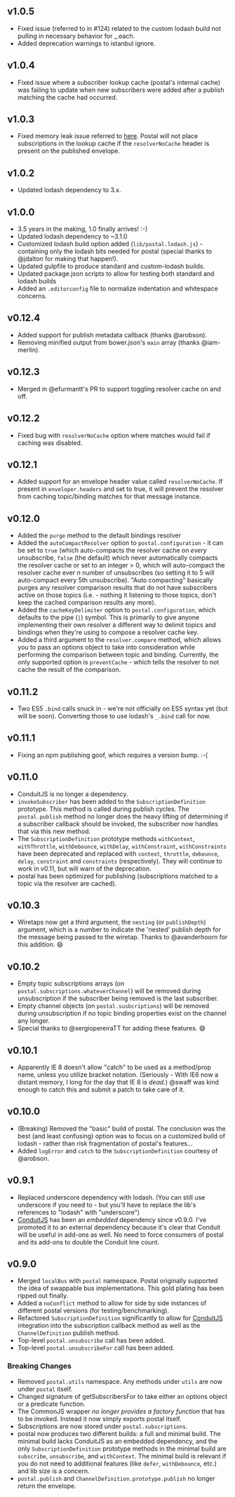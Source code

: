 ## v1.0.5

* Fixed issue (referred to in #124) related to the custom lodash build not pulling in necessary behavior for _.each.
* Added deprecation warnings to istanbul ignore.

## v1.0.4

* Fixed issue where a subscriber lookup cache (postal's internal cache) was failing to update when new subscribers were added after a publish matching the cache had occurred.

## v1.0.3

* Fixed memory leak issue referred to [here](https://github.com/postaljs/postal.js/issues/95#issuecomment-99336472). Postal will not place subscriptions in the lookup cache if the `resolverNoCache` header is present on the published envelope.

## v1.0.2

* Updated lodash dependency to 3.x.

## v1.0.0
* 3.5 years in the making, 1.0 finally arrives! :-)
* Updated lodash dependency to ~3.1.0
* Customized lodash build option added (`lib/postal.lodash.js`) - containing only the lodash bits needed for postal (special thanks to @jdalton for making that happen!).
* Updated gulpfile to produce standard and custom-lodash builds.
* Updated package.json scripts to allow for testing both standard and lodash builds
* Added an `.editorconfig` file to normalize indentation and whitespace concerns.

## v0.12.4
* Added support for publish metadata callback (thanks @arobson).
* Removing minified output from bower.json's `main` array (thanks @iam-merlin).

## v0.12.3
* Merged in @efurmantt's PR to support toggling resolver cache on and off.

## v0.12.2
* Fixed bug with `resolverNoCache` option where matches would fail if caching was disabled.

## v0.12.1
* Added support for an envelope header value called `resolverNoCache`. If present in `enveloper.headers` and set to true, it will prevent the resolver from caching topic/binding matches for that message instance.

## v0.12.0
* Added the `purge` method to the default bindings resolver
* Added the `autoCompactResolver` option to `postal.configuration` - it can be set to `true` (which auto-compacts the resolver cache on *every* unsubscribe, `false` (the default) which never automatically compacts the resolver cache or set to an integer > 0, which will auto-compact the resolver cache ever *n* number of unsubscribes (so setting it to 5 will auto-compact every 5th unsubscribe). "Auto compacting" basically purges any resolver comparison results that do not have subscribers active on those topics (i.e. - nothing it listening to those topics, don't keep the cached comparison results any more).
* Added the `cacheKeyDelimiter` option to `postal.configuration`, which defaults to the pipe (`|`) symbol. This is primarily to give anyone implementing their own resolver a different way to delimit topics and bindings when they're using to compose a resolver cache key.
* Added a third argument to the `resolver.compare` method, which allows you to pass an options object to take into consideration while performing the comparison between topic and binding. Currently, the only supported option is `preventCache` - which tells the resolver to not cache the result of the comparison.

## v0.11.2
* Two ES5 `.bind` calls snuck in - we're not officially on ES5 syntax yet (but will be soon). Converting those to use lodash's `_.bind` call for now.

## v0.11.1
* Fixing an npm publishing goof, which requires a version bump. :-(

## v0.11.0
* ConduitJS is no longer a dependency.
* `invokeSubscriber` has been added to the `SubscriptionDefinition` prototype. This method is called during publish cycles. The `postal.publish` method no longer does the heavy lifting of determining if a subscriber callback should be invoked, the subscriber now handles that via this new method.
* The `SubscriptionDefinition` prototype methods `withContext`, `withThrottle`, `withDebounce`, `withDelay`, `withConstraint`, `withConstraints` have been deprecated and replaced with `context`, `throttle`, `debounce`, `delay`, `constraint` and `constraints` (respectively). They will continue to work in v0.11, but will warn of the deprecation.
* postal has been optimized for publishing (subscriptions matched to a topic via the resolver are cached).

## v0.10.3
* Wiretaps now get a third argument, the `nesting` (or `publishDepth`) argument, which is a number to indicate the 'nested' publish depth for the message being passed to the wiretap. Thanks to @avanderhoorn for this addition. :smile:

## v0.10.2
* Empty topic subscriptions arrays (on `postal.subscriptions.whateverChannel`) will be removed during unsubscription if the subscriber being removed is the last subscriber.
* Empty channel objects (on `postal.susbcriptions`) will be removed during unsubscription if no topic binding properties exist on the channel any longer.
* Special thanks to @sergiopereiraTT for adding these features. :smile:

## v0.10.1
* Apparently IE 8 doesn't allow "catch" to be used as a method/prop name, unless you utilize bracket notation. (Seriously - With IE6 now a distant memory, I long for the day that IE 8 is *dead*.) @swaff was kind enough to catch this and submit a patch to take care of it.

## v0.10.0

* (Breaking) Removed the "basic" build of postal. The conclusion was the best (and least confusing) option was to focus on a customized build of lodash - rather than risk fragmentation of postal's features...
* Added `logError` and `catch` to the `SubscriptionDefinition` courtesy of @arobson.

## v0.9.1

* Replaced underscore dependency with lodash. (You can still use underscore if you need to - but you'll have to replace the lib's references to "lodash" with "underscore")
* [ConduitJS](https://github.com/ifandelse/ConduitJS) has been an *embedded* dependency since v0.9.0. I've promoted it to an external dependency because it's clear that Conduit will be useful in add-ons as well. No need to force consumers of postal and its add-ons to double the Conduit line count.

## v0.9.0

* Merged `localBus` with `postal` namespace. Postal originally supported the idea of swappable bus implementations. This gold plating has been ripped out finally.
* Added a `noConflict` method to allow for side by side instances of different postal versions (for testing/benchmarking).
* Refactored `SubscriptionDefinition` significantly to allow for [ConduitJS](https://github.com/ifandelse/ConduitJS) integration into the subscription callback method as well as the `ChannelDefinition` publish method.
* Top-level `postal.unsubscribe` call has been added.
* Top-level `postal.unsubscribeFor` call has been added.

### Breaking Changes

* Removed `postal.utils` namespace. Any methods under `utils` are now under `postal` itself.
* Changed signature of getSubscribersFor to take either an options object or a predicate function.
* The CommonJS wrapper *no longer provides a factory function* that has to be invoked. Instead it now simply exports postal itself.
* Subscriptions are now stored under `postal.subscriptions`.
* postal now produces two different builds: a full and minimal build. The minimal build lacks ConduitJS as an embedded dependency, and the only `SubscriptionDefinition` prototype methods in the minimal build are `subscribe`, `unsubscribe`, and `withContext`. The minimal build is relevant if you do not need to additional features (like `defer`, `withDebounce`, etc.) and lib size is a concern.
* `postal.publish` and `ChannelDefinition.prototype.publish` no longer return the envelope.
